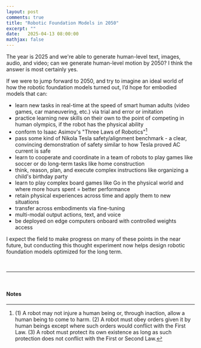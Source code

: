 ```yaml
---
layout: post
comments: true
title: "Robotic Foundation Models in 2050"
excerpt: ""
date:   2025-04-13 08:00:00
mathjax: false
---
```


The year is 2025 and we're able to generate human-level text, images, audio, and video; can we generate human-level motion by 2050? I think the answer is most certainly yes.

If we were to jump forward to 2050, and try to imagine an ideal world of how the robotic foundation models turned out, I’d hope for embodied models that can:
- learn new tasks in real-time at the speed of smart human adults (video games, car maneuvering, etc.) via trial and error or imitation
- practice learning new skills on their own to the point of competing in human olympics, if the robot has the physical ability
- conform to Isaac Asimov's "Three Laws of Robotics"[^1]
- pass some kind of Nikola Tesla safety/alignment benchmark - a clear, convincing demonstration of safety similar to how Tesla proved AC current is safe
- learn to cooperate and coordinate in a team of robots to play games like soccer or do long-term tasks like home construction
- think, reason, plan, and execute complex instructions like organizing a child's birthday party
- learn to play complex board games like Go in the physical world and where more hours spent = better performance
- retain physical experiences across time and apply them to new situations
- transfer across embodiments via fine-tuning
- multi-modal output actions, text, and voice
- be deployed on edge computers onboard with controlled weights access

I expect the field to make progress on many of these points in the near future, but conducting this thought experiment now helps design robotic foundation models optimized for the long term.

<br>

---

<br>

#### Notes

[^1]: (1) A robot may not injure a human being or, through inaction, allow a human being to come to harm. (2) A robot must obey orders given it by human beings except where such orders would conflict with the First Law. (3) A robot must protect its own existence as long as such protection does not conflict with the First or Second Law.
